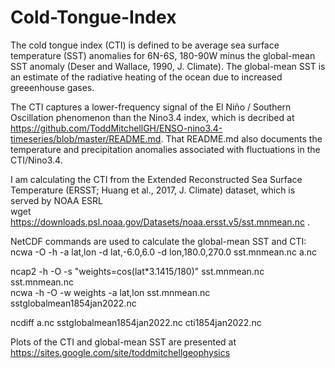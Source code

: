 # Cold-Tongue-Index

The cold tongue index (CTI) is defined to be average sea surface temperature (SST) anomalies for 6N-6S, 180-90W minus the global-mean SST anomaly (Deser and Wallace, 1990, J. Climate). The global-mean SST is an estimate of the radiative heating of the ocean due to increased greeenhouse gases.  

The CTI captures a lower-frequency signal of the El Niño / Southern Oscillation phenomenon than the Nino3.4 index, which is decribed at https://github.com/ToddMitchellGH/ENSO-nino3.4-timeseries/blob/master/README.md.  That README.md also documents the temperature and precipitation anomalies associated with fluctuations in the CTI/Nino3.4.

I am calculating the CTI from the Extended Reconstructed Sea Surface Temperature (ERSST; Huang et al., 2017, J. Climate) dataset, which is served by NOAA ESRL<br>
wget https://downloads.psl.noaa.gov/Datasets/noaa.ersst.v5/sst.mnmean.nc .

NetCDF commands are used to calculate the global-mean SST and CTI:<br>
ncwa -O -h -a lat,lon -d lat,-6.0,6.0 -d lon,180.0,270.0 sst.mnmean.nc a.nc

ncap2 -h -O -s "weights=cos(lat*3.1415/180)" sst.mnmean.nc sst.mnmean.nc<br>
ncwa -h -O -w weights -a lat,lon sst.mnmean.nc sstglobalmean1854jan2022.nc

ncdiff a.nc sstglobalmean1854jan2022.nc cti1854jan2022.nc

Plots of the CTI and global-mean SST are presented at https://sites.google.com/site/toddmitchellgeophysics

